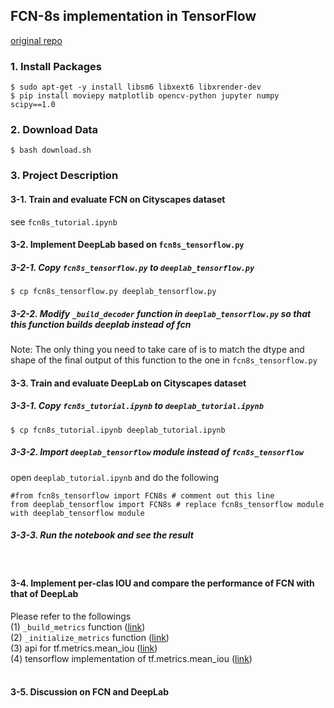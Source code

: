 ## FCN-8s implementation in TensorFlow
[original repo](https://github.com/pierluigiferrari/fcn8s_tensorflow)


### 1. Install Packages
```
$ sudo apt-get -y install libsm6 libxext6 libxrender-dev
$ pip install moviepy matplotlib opencv-python jupyter numpy scipy==1.0
```

### 2. Download Data
```
$ bash download.sh
```

### 3. Project Description
#### 3-1. Train and evaluate FCN on Cityscapes dataset
see `fcn8s_tutorial.ipynb`
<br>

#### 3-2. Implement DeepLab based on `fcn8s_tensorflow.py`
##### 3-2-1. Copy `fcn8s_tensorflow.py` to `deeplab_tensorflow.py`
```
$ cp fcn8s_tensorflow.py deeplab_tensorflow.py
```
##### 3-2-2. Modify `_build_decoder` function in `deeplab_tensorflow.py` so that this function builds deeplab instead of fcn
Note: The only thing you need to take care of is to match the dtype and shape of the final output of this function to the one in `fcn8s_tensorflow.py`
<br>

#### 3-3. Train and evaluate DeepLab on Cityscapes dataset
##### 3-3-1. Copy `fcn8s_tutorial.ipynb` to `deeplab_tutorial.ipynb`
```
$ cp fcn8s_tutorial.ipynb deeplab_tutorial.ipynb
```
##### 3-3-2. Import `deeplab_tensorflow` module instead of `fcn8s_tensorflow`
open `deeplab_tutorial.ipynb` and do the following
```
#from fcn8s_tensorflow import FCN8s # comment out this line
from deeplab_tensorflow import FCN8s # replace fcn8s_tensorflow module with deeplab_tensorflow module
```
##### 3-3-3. Run the notebook and see the result
<br>

#### 3-4. Implement per-clas IOU and compare the performance of FCN with that of DeepLab <br>
Please refer to the followings <br>
(1) `_build_metrics` function ([link](https://github.com/1Konny/samsung-ai-expert-semantic-segmentation-project/blob/master/fcn8s_tensorflow.py#L276)) <br>
(2) `_initialize_metrics` function ([link](https://github.com/1Konny/samsung-ai-expert-semantic-segmentation-project/blob/master/fcn8s_tensorflow.py#L374)) <br>
(3) api for tf.metrics.mean_iou ([link](https://www.tensorflow.org/api_docs/python/tf/metrics/mean_iou)) <br>
(4) tensorflow implementation of tf.metrics.mean_iou ([link](https://github.com/tensorflow/tensorflow/tree/r1.14/tensorflow/python/ops/metrics_impl.py#L1094-L1194)) <br>
<br>

#### 3-5. Discussion on FCN and DeepLab
